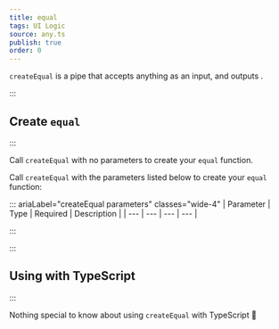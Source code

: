 ```yaml
---
title: equal
tags: UI Logic
source: any.ts
publish: true
order: 0
---
```


`createEqual` is a pipe that accepts anything as an input, and outputs <!--TODO-->.


:::
## Create `equal`
:::

Call `createEqual` with no parameters to create your `equal` function.

Call `createEqual` with the parameters listed below to create your `equal` function:

::: ariaLabel="createEqual parameters" classes="wide-4"
| Parameter | Type | Required | Description |
| --- | --- | --- | --- |

:::


:::
## Using with TypeScript
:::

Nothing special to know about using `createEqual` with TypeScript 🚀

